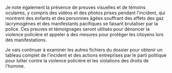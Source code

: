 Je note également la présence de preuves visuelles et de témoins oculaires, y compris des vidéos et des photos prises pendant l'incident, qui montrent des enfants et des personnes âgées souffrant des effets des gaz lacrymogènes et des manifestants pacifiques se faisant brutaliser par la police. Ces preuves et témoignages seront utilisés pour dénoncer la violence policière et appeler à des mesures pour protéger les citoyens lors des manifestations.

Je vais continuer à examiner les autres fichiers du dossier pour obtenir un tableau complet de l'incident et des actions entreprises par le parti politique pour lutter contre la violence policière et les violations des droits de l'homme.